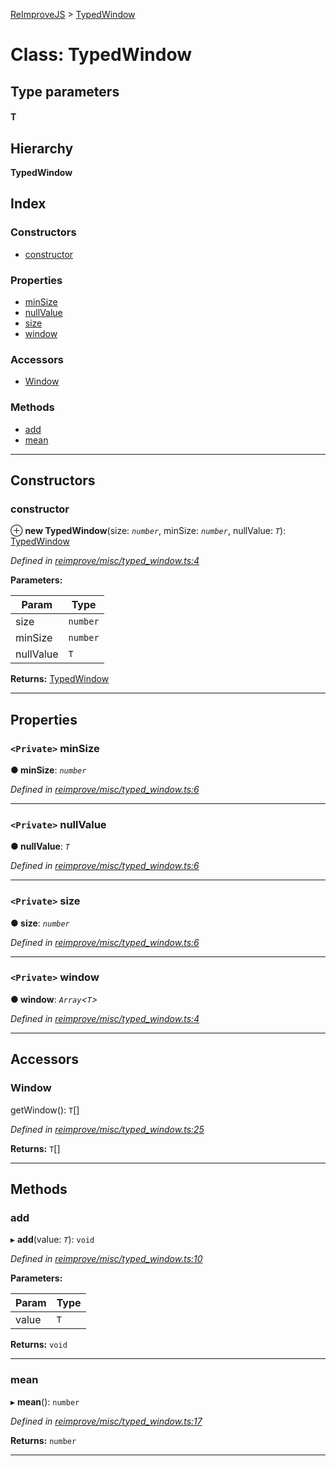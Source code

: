 [ReImproveJS](../README.md) > [TypedWindow](../classes/typedwindow.md)

# Class: TypedWindow

## Type parameters
#### T 
## Hierarchy

**TypedWindow**

## Index

### Constructors

* [constructor](typedwindow.md#constructor)

### Properties

* [minSize](typedwindow.md#minsize)
* [nullValue](typedwindow.md#nullvalue)
* [size](typedwindow.md#size)
* [window](typedwindow.md#window)

### Accessors

* [Window](typedwindow.md#window-1)

### Methods

* [add](typedwindow.md#add)
* [mean](typedwindow.md#mean)

---

## Constructors

<a id="constructor"></a>

###  constructor

⊕ **new TypedWindow**(size: *`number`*, minSize: *`number`*, nullValue: *`T`*): [TypedWindow](typedwindow.md)

*Defined in [reimprove/misc/typed_window.ts:4](https://github.com/Pravez/FurnishJS/blob/b206a93/src/reimprove/misc/typed_window.ts#L4)*

**Parameters:**

| Param | Type |
| ------ | ------ |
| size | `number` |
| minSize | `number` |
| nullValue | `T` |

**Returns:** [TypedWindow](typedwindow.md)

___

## Properties

<a id="minsize"></a>

### `<Private>` minSize

**● minSize**: *`number`*

*Defined in [reimprove/misc/typed_window.ts:6](https://github.com/Pravez/FurnishJS/blob/b206a93/src/reimprove/misc/typed_window.ts#L6)*

___
<a id="nullvalue"></a>

### `<Private>` nullValue

**● nullValue**: *`T`*

*Defined in [reimprove/misc/typed_window.ts:6](https://github.com/Pravez/FurnishJS/blob/b206a93/src/reimprove/misc/typed_window.ts#L6)*

___
<a id="size"></a>

### `<Private>` size

**● size**: *`number`*

*Defined in [reimprove/misc/typed_window.ts:6](https://github.com/Pravez/FurnishJS/blob/b206a93/src/reimprove/misc/typed_window.ts#L6)*

___
<a id="window"></a>

### `<Private>` window

**● window**: *`Array`<`T`>*

*Defined in [reimprove/misc/typed_window.ts:4](https://github.com/Pravez/FurnishJS/blob/b206a93/src/reimprove/misc/typed_window.ts#L4)*

___

## Accessors

<a id="window-1"></a>

###  Window

getWindow(): `T`[]

*Defined in [reimprove/misc/typed_window.ts:25](https://github.com/Pravez/FurnishJS/blob/b206a93/src/reimprove/misc/typed_window.ts#L25)*

**Returns:** `T`[]

___

## Methods

<a id="add"></a>

###  add

▸ **add**(value: *`T`*): `void`

*Defined in [reimprove/misc/typed_window.ts:10](https://github.com/Pravez/FurnishJS/blob/b206a93/src/reimprove/misc/typed_window.ts#L10)*

**Parameters:**

| Param | Type |
| ------ | ------ |
| value | `T` |

**Returns:** `void`

___
<a id="mean"></a>

###  mean

▸ **mean**(): `number`

*Defined in [reimprove/misc/typed_window.ts:17](https://github.com/Pravez/FurnishJS/blob/b206a93/src/reimprove/misc/typed_window.ts#L17)*

**Returns:** `number`

___

